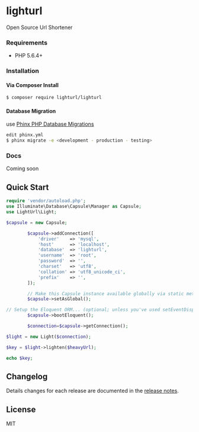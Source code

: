 # lighturl
Open Source Url Shortener

### Requirements
  - PHP 5.6.4+


### Installation

#### Via Composer Install
```sh
$ composer require lighturl/lighturl
```
#### Database Migration
use [Phinx PHP Database Migrations](https://github.com/robmorgan/phinx)

```sh
edit phinx.yml
$ phinx migrate -e <development - production - testing>
```

### Docs

Coming soon

## Quick Start

``` php
require 'vendor/autoload.php';
use Illuminate\Database\Capsule\Manager as Capsule;
use LightUrl\Light;
```

``` php
$capsule = new Capsule;

        $capsule->addConnection([
            'driver'    => 'mysql',
            'host'      => 'localhost',
            'database'  => 'lighturl',
            'username'  => 'root',
            'password'  => '',
            'charset'   => 'utf8',
            'collation' => 'utf8_unicode_ci',
            'prefix'    => '',
        ]);

        // Make this Capsule instance available globally via static methods... (optional)
        $capsule->setAsGlobal();

// Setup the Eloquent ORM... (optional; unless you've used setEventDispatcher())
        $capsule->bootEloquent();

        $connection=$capsule->getConnection();
``` 

``` php
$light = new Light($connection);

$key = $light->lighten($heavyUrl);

echo $key;
```

## Changelog
Details changes for each release are documented in the [release notes](https://github.com/lighturl/lighturl/releases).


License
----

MIT